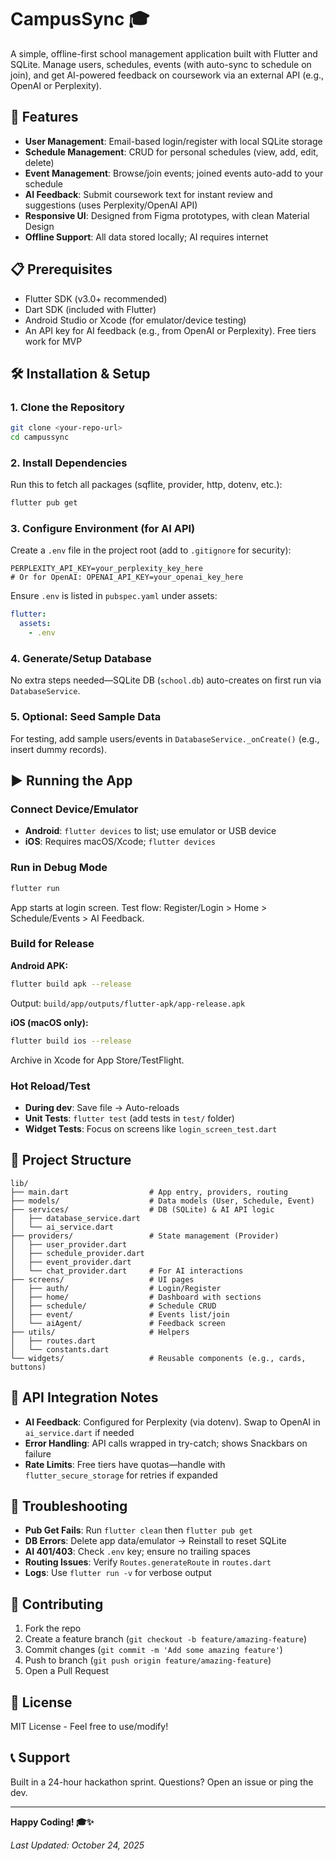 # CampusSync 🎓

A simple, offline-first school management application built with Flutter and SQLite. Manage users, schedules, events (with auto-sync to schedule on join), and get AI-powered feedback on coursework via an external API (e.g., OpenAI or Perplexity).

## 🚀 Features

- **User Management**: Email-based login/register with local SQLite storage
- **Schedule Management**: CRUD for personal schedules (view, add, edit, delete)
- **Event Management**: Browse/join events; joined events auto-add to your schedule
- **AI Feedback**: Submit coursework text for instant review and suggestions (uses Perplexity/OpenAI API)
- **Responsive UI**: Designed from Figma prototypes, with clean Material Design
- **Offline Support**: All data stored locally; AI requires internet

## 📋 Prerequisites

- Flutter SDK (v3.0+ recommended)
- Dart SDK (included with Flutter)
- Android Studio or Xcode (for emulator/device testing)
- An API key for AI feedback (e.g., from OpenAI or Perplexity). Free tiers work for MVP

## 🛠️ Installation & Setup

### 1. Clone the Repository

```bash
git clone <your-repo-url>
cd campussync
```

### 2. Install Dependencies

Run this to fetch all packages (sqflite, provider, http, dotenv, etc.):

```bash
flutter pub get
```

### 3. Configure Environment (for AI API)

Create a `.env` file in the project root (add to `.gitignore` for security):

```text
PERPLEXITY_API_KEY=your_perplexity_key_here
# Or for OpenAI: OPENAI_API_KEY=your_openai_key_here
```

Ensure `.env` is listed in `pubspec.yaml` under assets:

```yaml
flutter:
  assets:
    - .env
```

### 4. Generate/Setup Database

No extra steps needed—SQLite DB (`school.db`) auto-creates on first run via `DatabaseService`.

### 5. Optional: Seed Sample Data

For testing, add sample users/events in `DatabaseService._onCreate()` (e.g., insert dummy records).

## ▶️ Running the App

### Connect Device/Emulator

- **Android**: `flutter devices` to list; use emulator or USB device
- **iOS**: Requires macOS/Xcode; `flutter devices`

### Run in Debug Mode

```bash
flutter run
```

App starts at login screen. Test flow: Register/Login > Home > Schedule/Events > AI Feedback.

### Build for Release

**Android APK:**

```bash
flutter build apk --release
```

Output: `build/app/outputs/flutter-apk/app-release.apk`

**iOS (macOS only):**

```bash
flutter build ios --release
```

Archive in Xcode for App Store/TestFlight.

### Hot Reload/Test

- **During dev**: Save file → Auto-reloads
- **Unit Tests**: `flutter test` (add tests in `test/` folder)
- **Widget Tests**: Focus on screens like `login_screen_test.dart`

## 📁 Project Structure

```
lib/
├── main.dart                  # App entry, providers, routing
├── models/                    # Data models (User, Schedule, Event)
├── services/                  # DB (SQLite) & AI API logic
│   ├── database_service.dart
│   └── ai_service.dart
├── providers/                 # State management (Provider)
│   ├── user_provider.dart
│   ├── schedule_provider.dart
│   ├── event_provider.dart
│   └── chat_provider.dart     # For AI interactions
├── screens/                   # UI pages
│   ├── auth/                  # Login/Register
│   ├── home/                  # Dashboard with sections
│   ├── schedule/              # Schedule CRUD
│   ├── event/                 # Events list/join
│   └── aiAgent/               # Feedback screen
├── utils/                     # Helpers
│   ├── routes.dart
│   └── constants.dart
└── widgets/                   # Reusable components (e.g., cards, buttons)
```

## 🔑 API Integration Notes

- **AI Feedback**: Configured for Perplexity (via dotenv). Swap to OpenAI in `ai_service.dart` if needed
- **Error Handling**: API calls wrapped in try-catch; shows Snackbars on failure
- **Rate Limits**: Free tiers have quotas—handle with `flutter_secure_storage` for retries if expanded

## 🐛 Troubleshooting

- **Pub Get Fails**: Run `flutter clean` then `flutter pub get`
- **DB Errors**: Delete app data/emulator → Reinstall to reset SQLite
- **AI 401/403**: Check `.env` key; ensure no trailing spaces
- **Routing Issues**: Verify `Routes.generateRoute` in `routes.dart`
- **Logs**: Use `flutter run -v` for verbose output

## 🤝 Contributing

1. Fork the repo
2. Create a feature branch (`git checkout -b feature/amazing-feature`)
3. Commit changes (`git commit -m 'Add some amazing feature'`)
4. Push to branch (`git push origin feature/amazing-feature`)
5. Open a Pull Request

## 📄 License

MIT License - Feel free to use/modify!

## 📞 Support

Built in a 24-hour hackathon sprint. Questions? Open an issue or ping the dev.

---

**Happy Coding! 🎓✨**

*Last Updated: October 24, 2025*